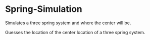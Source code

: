# Spring-Simulation
Simulates a three spring system and where the center will be.

Guesses the location of the center location of a three spring system. 
